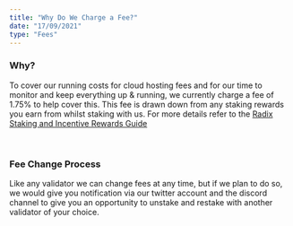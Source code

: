 ```yaml
---
title: "Why Do We Charge a Fee?"
date: "17/09/2021"
type: "Fees"
---
```


### Why?
To cover our running costs for cloud hosting fees and for our time to monitor and keep everything up & running, we currently charge a fee of 1.75% to help cover this.  This fee is drawn down from any staking rewards you earn from whilst staking with us.  For more details refer to the [Radix Staking and Incentive Rewards Guide](https://www.radixdlt.com/post/radix-staking-and-incentive-rewards-guide)

<br /> 

### Fee Change Process
Like any validator we can change fees at any time, but if we plan to do so, we would give you notification via our twitter account and the discord channel to give you an opportunity to unstake and restake with another validator of your choice.  